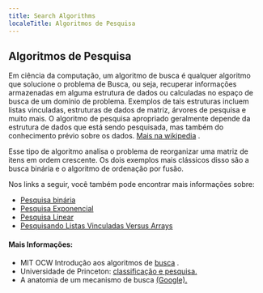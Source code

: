 ```yaml
---
title: Search Algorithms
localeTitle: Algoritmos de Pesquisa
---
```

## Algoritmos de Pesquisa

Em ciência da computação, um algoritmo de busca é qualquer algoritmo que solucione o problema de Busca, ou seja, recuperar informações armazenadas em alguma estrutura de dados ou calculadas no espaço de busca de um domínio de problema. Exemplos de tais estruturas incluem listas vinculadas, estruturas de dados de matriz, árvores de pesquisa e muito mais. O algoritmo de pesquisa apropriado geralmente depende da estrutura de dados que está sendo pesquisada, mas também do conhecimento prévio sobre os dados. [Mais na wikipedia](https://en.wikipedia.org/wiki/Search_algorithm) .

Esse tipo de algoritmo analisa o problema de reorganizar uma matriz de itens em ordem crescente. Os dois exemplos mais clássicos disso são a busca binária e o algoritmo de ordenação por fusão.

Nos links a seguir, você também pode encontrar mais informações sobre:

* [Pesquisa binária](https://github.com/freeCodeCamp/freeCodeCamp/tree/master/guide/portuguese/algorithms/search-algorithms/binary-search/index.md)
* [Pesquisa Exponencial](https://github.com/freeCodeCamp/freeCodeCamp/tree/master/guide/portuguese/algorithms/search-algorithms/exponential-search/index.md)
* [Pesquisa Linear](https://github.com/freeCodeCamp/freeCodeCamp/tree/master/guide/portuguese/algorithms/search-algorithms/linear-search/index.md)
* [Pesquisando Listas Vinculadas Versus Arrays](https://github.com/freeCodeCamp/freeCodeCamp/tree/master/guide/portuguese/algorithms/search-algorithms/searching-linked-lists-versus-arrays/index.md)

#### Mais Informações:

*   MIT OCW Introdução aos algoritmos de [busca](https://ocw.mit.edu/courses/electrical-engineering-and-computer-science/6-01sc-introduction-to-electrical-engineering-and-computer-science-i-spring-2011/unit-4-probability-and-planning/search-algorithms/) .
*   Universidade de Princeton: [classificação e pesquisa.](https://introcs.cs.princeton.edu/java/42sort/)
*   A anatomia de um mecanismo de busca [(Google).](http://infolab.stanford.edu/~backrub/google.html)
